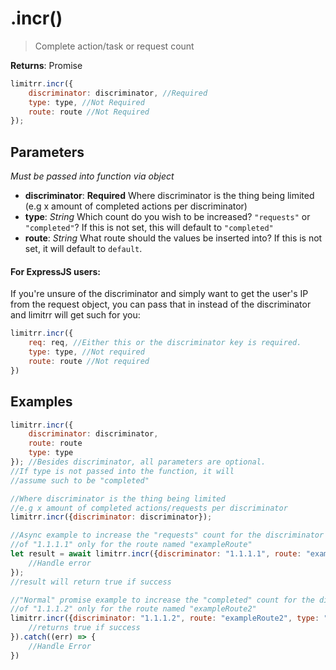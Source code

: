 # .incr()

> Complete action/task or request count

**Returns**: Promise

```javascript
limitrr.incr({
    discriminator: discriminator, //Required
    type: type, //Not Required
    route: route //Not Required
});
```

## Parameters

*Must be passed into function via object*

- **discriminator**: **Required** Where discriminator is the thing being limited (e.g x amount of completed actions per discriminator)
- **type**: *String* Which count do you wish to be increased? `"requests"` or `"completed"`? If this is not set, this will default to `"completed"`
- **route**: *String* What route should the values be inserted into? If this is not set, it will default to `default`.

#### For ExpressJS users:

If you're unsure of the discriminator and simply want to get the user's IP from the request object, you can pass that in instead of the discriminator and limitrr will get such for you:

```javascript
limitrr.incr({
    req: req, //Either this or the discriminator key is required.
    type: type, //Not required
    route: route //Not required
})
```

## Examples

```javascript
limitrr.incr({
    discriminator: discriminator,
    route: route
    type: type
}); //Besides discriminator, all parameters are optional.
//If type is not passed into the function, it will
//assume such to be "completed"

//Where discriminator is the thing being limited
//e.g x amount of completed actions/requests per discriminator
limitrr.incr({discriminator: discriminator});

//Async example to increase the "requests" count for the discriminator 
//of "1.1.1.1" only for the route named "exampleRoute"
let result = await limitrr.incr({discriminator: "1.1.1.1", route: "exampleRoute", type: "requests"}).catch((err) => {
    //Handle error
});
//result will return true if success

//"Normal" promise example to increase the "completed" count for the discriminator 
//of "1.1.1.2" only for the route named "exampleRoute2"
limitrr.incr({discriminator: "1.1.1.2", route: "exampleRoute2", type: "completed"}).then((result) => {
    //returns true if success
}).catch((err) => {
    //Handle Error
})
```